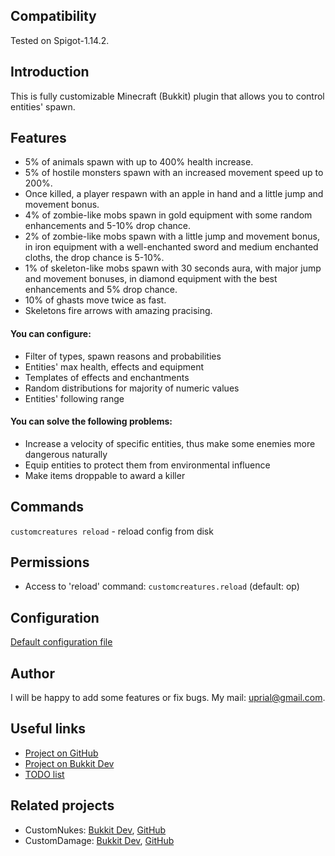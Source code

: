 ## Compatibility

Tested on Spigot-1.14.2.

## Introduction

This is fully customizable Minecraft (Bukkit) plugin that allows you to control entities' spawn.

## Features

* 5% of animals spawn with up to 400% health increase.
* 5% of hostile monsters spawn with an increased movement speed up to 200%.
* Once killed, a player respawn with an apple in hand and a little jump and movement bonus.
* 4% of zombie-like mobs spawn in gold equipment with some random enhancements and 5-10% drop chance.
* 2% of zombie-like mobs spawn with a little jump and movement bonus, in iron equipment with a well-enchanted sword and medium enchanted cloths, the drop chance is 5-10%.
* 1% of skeleton-like mobs spawn with 30 seconds aura, with major jump and movement bonuses, in diamond equipment with the best enhancements and 5% drop chance.
* 10% of ghasts move twice as fast.
* Skeletons fire arrows with amazing pracising.

#### You can configure:
* Filter of types, spawn reasons and probabilities
* Entities' max health, effects and equipment
* Templates of effects and enchantments
* Random distributions for majority of numeric values
* Entities' following range

#### You can solve the following problems:
* Increase a velocity of specific entities, thus make some enemies more
dangerous naturally
* Equip entities to protect them from environmental influence
* Make items droppable to award a killer

## Commands

`customcreatures reload` - reload config from disk

## Permissions

* Access to 'reload' command:
`customcreatures.reload` (default: op)

## Configuration
[Default configuration file](src/main/resources/config.yml)

## Author
I will be happy to add some features or fix bugs. My mail: uprial@gmail.com.

## Useful links
* [Project on GitHub](https://github.com/uprial/customcreatures/)
* [Project on Bukkit Dev](http://dev.bukkit.org/bukkit-plugins/customcreatures/)
* [TODO list](TODO.md)

## Related projects
* CustomNukes: [Bukkit Dev](http://dev.bukkit.org/bukkit-plugins/customnukes/), [GitHub](https://github.com/uprial/customnukes)
* CustomDamage: [Bukkit Dev](http://dev.bukkit.org/bukkit-plugins/customdamage/), [GitHub](https://github.com/uprial/customdamage)
